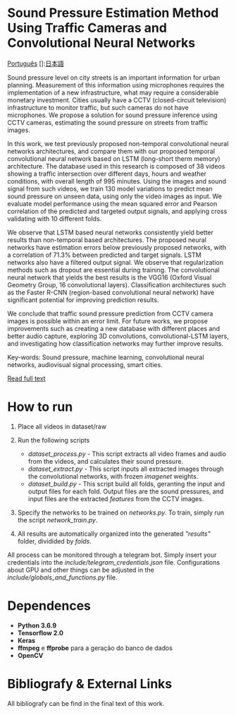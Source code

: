 # Sound Pressure Estimation Method Using Traffic Cameras and Convolutional Neural Networks
[Português](https://github.com/ma-ath/tcc-matheuslima/blob/master/README.md)
[]:[日本語](https://github.com/ma-ath/tcc-matheuslima/blob/master/readme/README.jp.md)

Sound pressure level on city streets is an important information for urban planning. Measurement of this information using microphones requires the implementation of a new infrastructure, what may require a considerable monetary investment. Cities usually have a CCTV (closed-circuit television) infrastructure to monitor traffic, but such cameras do not have microphones. We propose a solution for sound pressure inference using CCTV cameras, estimating the sound pressure on streets from traffic images.

In this work, we test previously proposed non-temporal convolutional neural networks architectures, and compare them with our proposed temporal convolutional neural network based on LSTM (long-short therm memory) architecture. The database used in this research is composed of 38 videos showing a traffic intersection over different days, hours and weather conditions, with overall length of 995 minutes. Using the images and sound signal from such videos, we train 130 model variations to predict mean sound pressure on unseen data, using only the video images as input. We evaluate model performance using the mean squared error and Pearson correlation of the predicted and targeted output signals, and applying cross validating with 10 different folds.

We observe that LSTM based neural networks consistently yield better results than non-temporal based architectures. The proposed neural networks have estimation errors below previously proposed networks, with a correlation of 71.3% between predicted and target signals. LSTM networks also have a filtered output signal. We observe that regularization methods such as dropout are essential during training. The convolutional neural network that yields the best results is the VGG16 (Oxford Visual Geometry Group, 16 convolutional layers). Classification architectures such as the Faster R-CNN (region-based convolutional neural network) have significant potential for improving prediction results.

We conclude that traffic sound pressure prediction from CCTV camera images is possible within an error limit. For future works, we propose improvements such as creating a new database with different places and better audio capture, exploring 3D convolutions, convolutional-LSTM layers, and investigating how classification networks may further improve results.

Key-words: Sound pressure, machine learning, convolutional neural networks, audiovisual signal processing, smart cities.


[Read full text](https://www.monografias.poli.ufrj.br/monografias/monopoli10032736.pdf)

# How to run

1. Place all videos in dataset/raw
2. Run the following scripts
   - _dataset_process.py_ - This script extracts all video frames and audio from the videos, and calculates their sound pressure.
   - _dataset_extract.py_ - This script inputs all extracted images through the convolutional networks, with frozen _imagenet_ weights.
   - _dataset_build.py_   - This script build all folds, geranting the input and output files for each fold. Output files are the sound pressures, and input files are the extracted _features_ from the CCTV images.   

3. Specify the networks to be trained on _networks.py_. To train, simply run the script _network_train.py_.

4. All results are automatically organized into the generated _"results"_ folder, dividided by _folds_.

All process can be monitored through a telegram bot. Simply insert your credentials into the _include/telegram_credentials.json_ file.
Configurations about GPU and other things can be adjusted in the _include/globals_and_functions.py_ file.

# Dependences

* **Python 3.6.9**
* **Tensorflow 2.0**
* **Keras**
* **ffmpeg** e **ffprobe** para a geração do banco de dados
* **OpenCV**

# Bibliografy & External Links
All bibliografy can be find in the final text of this work.
